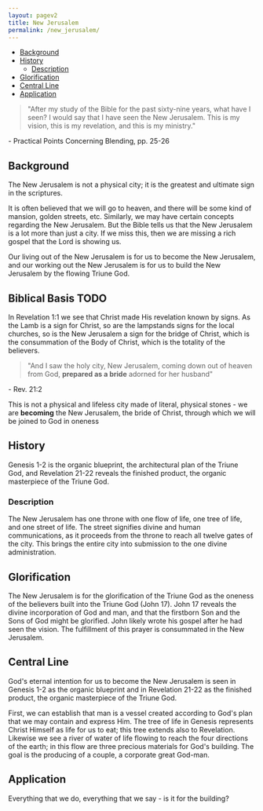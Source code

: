 ```yaml
---
layout: pagev2
title: New Jerusalem
permalink: /new_jerusalem/
---
```

- [Background](#background)
- [History](#history)
  - [Description](#description)
- [Glorification](#glorification)
- [Central Line](#central-line)
- [Application](#application)

>"After my study of the Bible for the past sixty-nine years, what have I seen? I would say that I have seen the New Jerusalem. This is my vision, this is my revelation, and this is my ministry."

\- Practical Points Concerning Blending, pp. 25-26

## Background

The New Jerusalem is not a physical city; it is the greatest and ultimate sign in the scriptures. 

It is often believed that we will go to heaven, and there will be some kind of mansion, golden streets, etc. Similarly, we may have certain concepts regarding the New Jerusalem. But the Bible tells us that the New Jerusalem is a lot more than just a city. If we miss this, then we are missing a rich gospel that the Lord is showing us.

Our living out of the New Jerusalem is for us to become the New Jerusalem, and our working out the New Jerusalem is for us to build the New Jerusalem by the flowing Triune God.

## Biblical Basis TODO

In Revelation 1:1 we see that Christ made His revelation known by signs. As the Lamb is a sign for Christ, so are the lampstands signs for the local churches, so is the New Jerusalem a sign for the bridge of Christ, which is the consummation of the Body of Christ, which is the totality of the believers.

>"And I saw the holy city, New Jerusalem, coming down out of heaven from God, **prepared as a bride** adorned for her husband"

\- Rev. 21:2

This is not a physical and lifeless city made of literal, physical stones - we are **becoming** the New Jerusalem, the bride of Christ, through which we will be joined to God in oneness

## History

Genesis 1-2 is the organic blueprint, the architectural plan of the Triune God, and Revelation 21-22 reveals the finished product, the organic masterpiece of the Triune God.

### Description

The New Jerusalem has one throne with one flow of life, one tree of life, and one street of life. The street signifies divine and human communications, as it proceeds from the throne to reach all twelve gates of the city. This brings the entire city into submission to the one divine administration. 

## Glorification

The New Jerusalem is for the glorification of the Triune God as the oneness of the believers built into the Triune God (John 17). John 17 reveals the divine incorporation of God and man, and that the firstborn Son and the Sons of God might be glorified. John likely wrote his gospel after he had seen the vision. The fulfillment of this prayer is consummated in the New Jerusalem.

## Central Line

God's eternal intention for us to become the New Jerusalem is seen in Genesis 1-2 as the organic blueprint and in Revelation 21-22 as the finished product, the organic masterpiece of the Triune God. 

First, we can establish that man is a vessel created according to God's plan that we may contain and express Him. The tree of life in Genesis represents Christ Himself as life for us to eat; this tree extends also to Revelation. Likewise we see a river of water of life flowing to reach the four directions of the earth; in this flow are three precious materials for God's building. The goal is the producing of a couple, a corporate great God-man.

## Application

Everything that we do, everything that we say - is it for the building?







